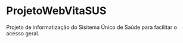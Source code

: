 # ProjetoWebVitaSUS
Projeto de informatização do Sisitema Único de Saúde para facilitar o acesso geral.
